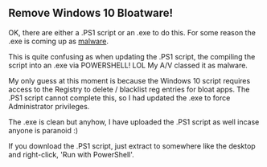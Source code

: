 ## Remove Windows 10 Bloatware!

OK, there are either a .PS1 script or an .exe to do this. For some reason the .exe is coming up as [malware](https://www.virustotal.com/#/file/025e6da5ba200a136c1cc9f3df3921294bcfb183292ef067d6ddfe23d2e19b72/detection).

This is quite confusing as when updating the .PS1 script, the compiling the script into an .exe via POWERSHELL! LOL My A/V classed it as malware.

My only guess at this moment is because the Windows 10 script requires access to the Registry to delete / blacklist reg entries for bloat apps. The .PS1 script cannot complete this, so I had updated the .exe to force Administrator privileges. 

The .exe is clean but anyhow, I have uploaded the .PS1 script as well incase anyone is paranoid :)

If you download the .PS1 script, just extract to somewhere like the desktop and right-click, 'Run with PowerShell'.
